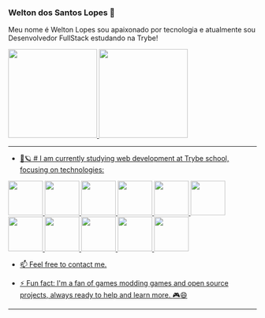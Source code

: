 ### Welton dos Santos Lopes  👋
<div>
 <p>
  Meu nome é Welton Lopes sou apaixonado por tecnologia e atualmente sou Desenvolvedor FullStack estudando na Trybe!
 </p>
</div>
 <div>
  <a href="https://github.com/wltonlopes">
  <img height="180em" src="https://github-readme-stats.vercel.app/api?username=wltonlopes&show_icons=true&theme=dracula&include_all_commits=true&count_private=true"/>
  <img height="180em" src="https://github-readme-stats.vercel.app/api/top-langs/?username=wltonlopes&layout=compact&langs_count=7&theme=dracula"/>
</div>

---

- :rocket::ringed_planet: # I am currently studying web development at Trybe school, focusing on technologies:
 
 <img src="https://cdn.jsdelivr.net/gh/devicons/devicon/icons/javascript/javascript-original.svg" height="70px"/>
 <img src="https://cdn.jsdelivr.net/gh/devicons/devicon/icons/typescript/typescript-original.svg" height="70px"/>
 <img src="https://cdn.jsdelivr.net/gh/devicons/devicon/icons/nodejs/nodejs-original-wordmark.svg" height="70px"/>
<img src="https://cdn.jsdelivr.net/gh/devicons/devicon/icons/git/git-original.svg" height="70px"/>
<img src="https://cdn.jsdelivr.net/gh/devicons/devicon/icons/html5/html5-original.svg" height="70px"/>

<img src="https://cdn.jsdelivr.net/gh/devicons/devicon/icons/express/express-original.svg" height="70px"/>
<img src="https://cdn.jsdelivr.net/gh/devicons/devicon/icons/python/python-original-wordmark.svg" height="70px"/>

<img src="https://cdn.jsdelivr.net/gh/devicons/devicon/icons/css3/css3-original-wordmark.svg" height="70px"/>
<img src="https://cdn.jsdelivr.net/gh/devicons/devicon/icons/mysql/mysql-original.svg" height="70px"/>
<img src="https://cdn.jsdelivr.net/gh/devicons/devicon/icons/postgresql/postgresql-original-wordmark.svg" height="70px"/>

<img src="https://cdn.jsdelivr.net/gh/devicons/devicon/icons/react/react-original-wordmark.svg" height="70px"/>

- 📫 Feel free to contact me.

- ⚡ Fun fact: I'm a fan of games modding games and open source projects, always ready to help and learn more. :video_game::smile:
- ---
